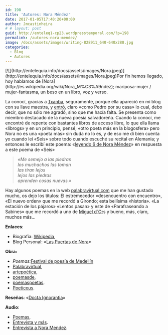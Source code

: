 ```yaml
---
id: 198
title: 'Autores: Nora Méndez'
date: 2017-01-05T17:40:20+00:00
author: Jmcastinheira
# # layout: post
guid: http://enteleq1-cp23.wordpresstemporal.com/?p=198
permalink: /autores-nora-mendez/
image: /docs/assets/images/writing-828911_640-640x288.jpg
categories:
  - Blog
  - Autores
---
```

<p align="left">
  [![](http://entelequia.info/docs/assets/images/Nora.jpeg)](http://entelequia.info/docs/assets/images/Nora.jpeg)Por fin hemos llegado, hoy hablamos de [Nora](http://es.wikipedia.org/wiki/Nora_M%C3%A9ndez); mariposa-mujer / mujer-fantasma, un beso en un libro, voz y verso.

</p>

La conocí, gracias a [Txanba](http://nopronunciesminombre.blogspot.com/), seguramente, porque ella apareció en mi blog con su llave maestra, y [entró](http://lorealenelespejo.blogspot.com/2007/06/hoy.html), claro «como Pedro por su casa» lo cual, debo decir, que no sólo me agradó, sino que me hacía falta. Se presenta como miembro destacado de la nueva poesía salvadoreña. Cuando la conocí, me encontré de repente con bastantes libros de acceso libre, lo que ella llama «librogs» y en un principio, pensé; «otro poeta más en la blogosfera» pero Nora no es una «poeta más» sin duda no lo es, y de eso me di bien cuenta yo cuando leí «Seis» sobre todo cuando escuché su recital en Alemania; y entonces le escribí este poema: «[leyendo 6 de Nora Méndez](http://lorealenelespejo.blogspot.com/2007/07/leyendo-6-de-nora-mendez.html)» en respuesta a este poema de «Seis»

> _«Me semejo a las piedras  
> los muchachos las toman  
> las tiran lejos  
> lejos las piedras  
> aprenden cosas nuevas.»_

Hay algunos poemas en la web [palabravirtual.com](https://www.palabravirtual.com/index.php?ir=vozvia.php&wi=548&show=vozvid&p=Nora+M%E9ndez) que me han gustado mucho, os dejo los títulos: El estremecedor «desencuentro con encuentro», «El nuevo orden» que me recordó a Girondo; esta bellísima «historia». «La estación de los pájaros» «Lentos pasan» y este de «Parafraseando a Sabines» que me recordó a uno de [Miguel d´Or](http://amediavoz.com/dors.htm#ES%20LO%20QUE%20LLAMAN%20GLORIA)s y bueno, más, claro, muchos más&#8230;

**Enlaces**:

  * Biografía: [Wikipedia](http://es.wikipedia.org/wiki/Nora_M%C3%A9ndez "Nora Mendez"),
  * Blog Personal: «[Las Puertas de Nora](https://laspuertasdenora.blogspot.com/ "Nora Mendez")«

**Obra:**

  * _Poemas:_[Festival de poesía de Medellín](http://www.festivaldepoesiademedellin.org/pub.php/es/Revista/ultimas_ediciones/74_75/mendez.html)
  * [Palabravirtual](http://www.palabravirtual.com/index.php?ir=crit.php&wid=548&show=poemas&p=Nora+M%E9ndez "Nora Mendez"),
  * [artepoética](http://www.artepoetica.net/Nora_Mendez.htm),
  * [poemasde](http://www.poemasde.net/amor/poemas_vida_obra_nora_mendez/ "Nora Mendez"),
  * [poemaspoetas](http://www.poemaspoetas.com/nora-mendez "Nora Mendez").
  * [Poeticous](https://www.poeticous.com/nora-mendez?locale=es).

**Reseñas**: «[Docta Ignorantia](http://bolux.blogspot.com/2007/10/blogs-salvadoreos-seis.html "Nora Mendez")»

**Audio**:

  * [Poemas](http://www.palabravirtual.com/index.php?ir=voz.php),
  * [Entrevista y más](http://puertadenora.blogspot.com/2007/12/musica-y-poesia-una-vieja-amistad.html "Nora Mendez").
  * [Entrevista a Nora Mendez](https://www.youtube.com/watch?v=dSqmpKXlw9Q).